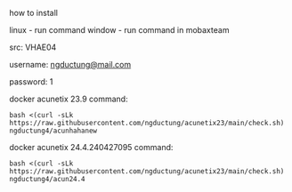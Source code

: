 how to install 

linux - run command
window - run command in mobaxteam

  
   src: VHAE04
 
  username: ngductung@mail.com
  
  password: 1

docker acunetix 23.9
command:  

```
bash <(curl -sLk https://raw.githubusercontent.com/ngductung/acunetix23/main/check.sh) ngductung4/acunhahanew
```


docker acunetix 24.4.240427095
command:  

```
bash <(curl -sLk https://raw.githubusercontent.com/ngductung/acunetix23/main/check.sh) ngductung4/acun24.4
```
